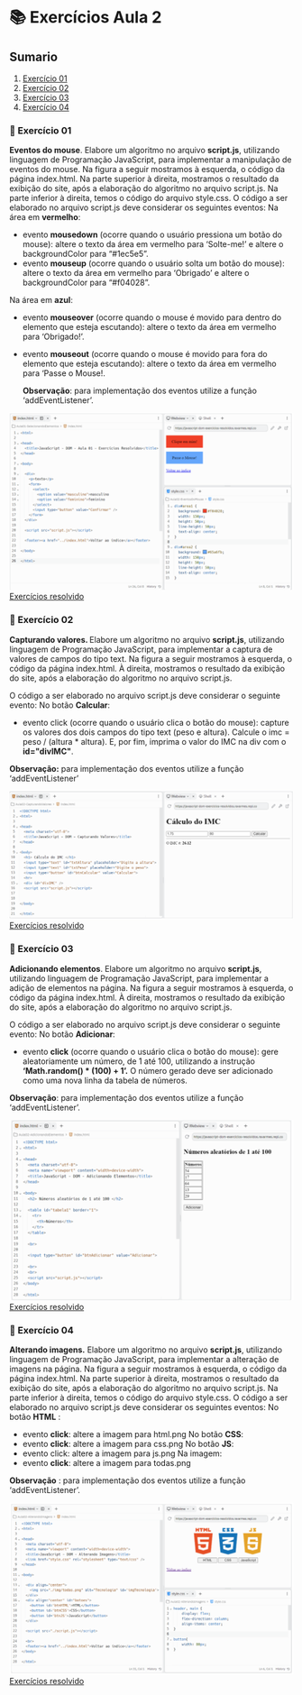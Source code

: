 # 📚 Exercícios Aula 2

## Sumario

1.  [Exercício 01](#X1)
1.  [Exercício 02](#X2)
1.  [Exercício 03](#X3)
1.  [Exercício 04](#X4)

### 📙 Exercício 01

<div id='X1'/>

<b>Eventos do mouse</b>. Elabore um algoritmo no arquivo <b>script.js</b>, utilizando linguagem de
Programação JavaScript, para implementar a manipulação de eventos do mouse.
Na figura a seguir mostramos à esquerda, o código da página index.html. Na parte superior
à direita, mostramos o resultado da exibição do site, após a elaboração do algoritmo no
arquivo script.js. Na parte inferior à direita, temos o código do arquivo style.css.
O código a ser elaborado no arquivo script.js deve considerar os seguintes eventos:
Na área em <b>vermelho</b>:

- evento <b>mousedown</b> (ocorre quando o usuário pressiona um botão do mouse): altere
  o texto da área em vermelho para ‘Solte-me!’ e altere o backgroundColor para
  “#1ec5e5”.
- evento <b>mouseup</b> (ocorre quando o usuário solta um botão do mouse): altere o texto
  da área em vermelho para ‘Obrigado’ e altere o backgroundColor para “#f04028”.

Na área em <b>azul</b>:

- evento <b>mouseover</b> (ocorre quando o mouse é movido para dentro do elemento que
  esteja escutando): altere o texto da área em vermelho para ‘Obrigado!’.
- evento <b>mouseout</b> (ocorre quando o mouse é movido para fora do elemento que
  esteja escutando): altere o texto da área em vermelho para ‘Passe o Mouse!.

  <b>Observação</b>: para implementação dos eventos utilize a função ‘addEventListener’.

![Exercício 01](/img/002.png)
[Exercícios resolvido](./Exercicios/001/)

### 📙 Exercício 02

<div id='X2'/>

<b>Capturando valores. </b>Elabore um algoritmo no arquivo <b>script.js</b>, utilizando linguagem de
Programação JavaScript, para implementar a captura de valores de campos do tipo text.
Na figura a seguir mostramos à esquerda, o código da página index.html. À direita,
mostramos o resultado da exibição do site, após a elaboração do algoritmo no arquivo
script.js.

O código a ser elaborado no arquivo script.js deve considerar o seguinte evento:
No botão <b>Calcular</b>:

- evento click (ocorre quando o usuário clica o botão do mouse): capture os valores
  dos dois campos do tipo text (peso e altura). Calcule o imc = peso / (altura \* altura).
  E, por fim, imprima o valor do IMC na div com o <b>id="divIMC"</b>.

<b>Observação:</b> para implementação dos eventos utilize a função ‘addEventListener’

![Exercício 02](/img/003.png)
[Exercícios resolvido](./Exercicios/002/)

### 📙 Exercício 03

<div id='X3'/>

<b>Adicionando elementos</b>. Elabore um algoritmo no arquivo <b>script.js</b>, utilizando linguagem
de Programação JavaScript, para implementar a adição de elementos na página.
Na figura a seguir mostramos à esquerda, o código da página index.html. À direita,
mostramos o resultado da exibição do site, após a elaboração do algoritmo no arquivo
script.js.

O código a ser elaborado no arquivo script.js deve considerar o seguinte evento:
No botão <b>Adicionar</b>:

- evento <b>click</b> (ocorre quando o usuário clica o botão do mouse): gere aleatoriamente
  um número, de 1 até 100, utilizando a instrução <b>‘Math.random() \* (100) + 1’.</b> O
  número gerado deve ser adicionado como uma nova linha da tabela de números.

<b>Observação</b>: para implementação dos eventos utilize a função ‘addEventListener’.

![Exercício 03](/img/004.png)
[Exercícios resolvido](./Exercicios/003/)

### 📙 Exercício 04

<div id='X4'/>

<b>Alterando imagens.</b> Elabore um algoritmo no arquivo <b>script.js</b>, utilizando linguagem de
Programação JavaScript, para implementar a alteração de imagens na página.
Na figura a seguir mostramos à esquerda, o código da página index.html. Na parte superior
à direita, mostramos o resultado da exibição do site, após a elaboração do algoritmo no
arquivo script.js. Na parte inferior à direita, temos o código do arquivo style.css.
O código a ser elaborado no arquivo script.js deve considerar os seguintes eventos:
No botão <b>HTML</b> :

- evento <b>click</b>: altere a imagem para html.png
  No botão <b>CSS</b>:
- evento <b>click</b>: altere a imagem para css.png
  No botão <b>JS</b>:
- evento click: altere a imagem para js.png
  Na imagem:
- evento <b>click</b>: altere a imagem para todas.png

<b>Observação</b> : para implementação dos eventos utilize a função ‘addEventListener’.

![Exercício 04](/img/005.png)
[Exercícios resolvido](./Exercicios/004/)
